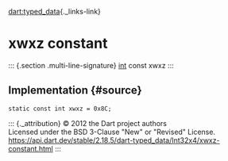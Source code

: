 [dart:typed\_data](../../dart-typed_data/dart-typed_data-library){._links-link}

xwxz constant
=============

::: {.section .multi-line-signature}
[int](../../dart-core/int-class) const xwxz
:::

Implementation {#source}
--------------

``` {.language-dart data-language="dart"}
static const int xwxz = 0x8C;
```

::: {._attribution}
© 2012 the Dart project authors\
Licensed under the BSD 3-Clause \"New\" or \"Revised\" License.\
<https://api.dart.dev/stable/2.18.5/dart-typed_data/Int32x4/xwxz-constant.html>
:::
